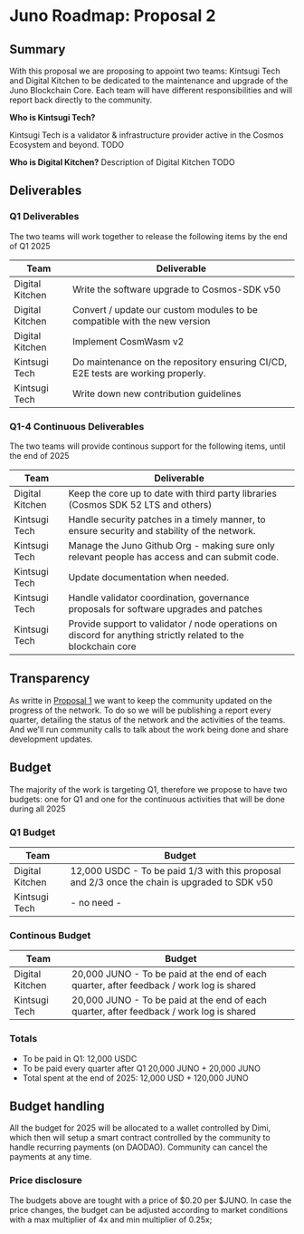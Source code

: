 # Juno Roadmap: Proposal 2

## Summary

With this proposal we are proposing to appoint two teams: Kintsugi Tech and Digital Kitchen to be dedicated to the maintenance and upgrade of the Juno Blockchain Core. Each team will have different responsibilities and will report back directly to the community.

**Who is Kintsugi Tech?**

Kintsugi Tech is a validator & infrastructure provider active in the Cosmos Ecosystem and beyond. TODO

**Who is Digital Kitchen?**
Description of Digital Kitchen TODO

## Deliverables

### Q1 Deliverables

The two teams will work together to release the following items by the end of Q1 2025

| Team            | Deliverable                                                                      |
| --------------- | -------------------------------------------------------------------------------- |
| Digital Kitchen | Write the software upgrade to Cosmos-SDK v50                                     |
| Digital Kitchen | Convert / update our custom modules to be compatible with the new version        |
| Digital Kitchen | Implement CosmWasm v2                                                            |
| Kintsugi Tech   | Do maintenance on the repository ensuring CI/CD, E2E tests are working properly. |
| Kintsugi Tech   | Write down new contribution guidelines                                           |

### Q1-4 Continuous Deliverables

The two teams will provide continous support for the following items, until the end of 2025

| Team            | Deliverable                                                                                                    |
| --------------- | -------------------------------------------------------------------------------------------------------------- |
| Digital Kitchen | Keep the core up to date with third party libraries (Cosmos SDK 52 LTS and others)                             |
| Kintsugi Tech   | Handle security patches in a timely manner, to ensure security and stability of the network.                   |
| Kintsugi Tech   | Manage the Juno Github Org - making sure only relevant people has access and can submit code.                  |
| Kintsugi Tech   | Update documentation when needed.                                                                              |
| Kintsugi Tech   | Handle validator coordination, governance proposals for software upgrades and patches                          |
| Kintsugi Tech   | Provide support to validator / node operations on discord for anything strictly related to the blockchain core |

## Transparency

As writte in [Proposal 1](./1-general-overview.md) we want to keep the community updated on the progress of the network. To do so we will be publishing a report every quarter, detailing the status of the network and the activities of the teams. And we'll run community calls to talk about the work being done and share development updates.

## Budget

The majority of the work is targeting Q1, therefore we propose to have two budgets: one for Q1 and one for the continuous activities that will be done during all 2025

### Q1 Budget

| Team            | Budget                                                                                        |
| --------------- | --------------------------------------------------------------------------------------------- |
| Digital Kitchen | 12,000 USDC - To be paid 1/3 with this proposal and 2/3 once the chain is upgraded to SDK v50 |
| Kintsugi Tech   | - no need -                                                                                   |

### Continous Budget

| Team            | Budget                                                                                   |
| --------------- | ---------------------------------------------------------------------------------------- |
| Digital Kitchen | 20,000 JUNO - To be paid at the end of each quarter, after feedback / work log is shared |
| Kintsugi Tech   | 20,000 JUNO - To be paid at the end of each quarter, after feedback / work log is shared |

### Totals

- To be paid in Q1: 12,000 USDC
- To be paid every quarter after Q1 20,000 JUNO + 20,000 JUNO
- Total spent at the end of 2025: 12,000 USD + 120,000 JUNO

## Budget handling

All the budget for 2025 will be allocated to a wallet controlled by Dimi, which then will setup a smart contract controlled by the community to handle recurring payments (on DAODAO). Community can cancel the payments at any time.

### Price disclosure

The budgets above are tought with a price of $0.20 per $JUNO. In case the price changes, the budget can be adjusted according to market conditions with a max multiplier of 4x and min multiplier of 0.25x;
